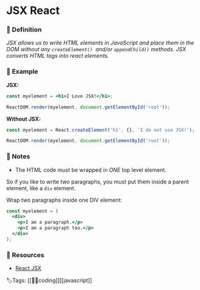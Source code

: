 # JSX React

### 📍 Definition 
 _JSX allows us to write HTML elements in JavaScript and place them in the DOM without any `createElement()`  and/or `appendChild()` methods. JSX converts HTML tags into react elements._

### 🔎 Example

**JSX:**
```jsx
const myelement = <h1>I Love JSX!</h1>;

ReactDOM.render(myelement, document.getElementById('root'));
```


**Without JSX:**
```jsx
const myelement = React.createElement('h1', {}, 'I do not use JSX!');

ReactDOM.render(myelement, document.getElementById('root'));
````

### 📝 Notes
- The HTML code must be wrapped in _ONE_ top level element.

So if you like to write _two_ paragraphs, you must put them inside a parent element, like a `div` element.

Wrap two paragraphs inside one DIV element:

```jsx
const myelement = (
  <div>
    <p>I am a paragraph.</p>
    <p>I am a paragraph too.</p>
  </div>
);
``` 

### 📂 Resources
- [React JSX](https://www.w3schools.com/react/react_jsx.asp)


🏷Tags: [[👨‍💻coding]][[javascript]]
